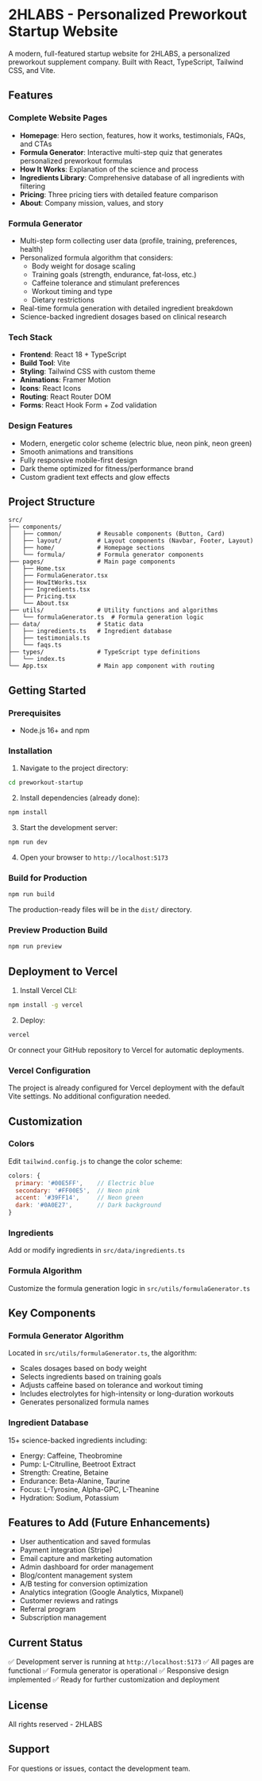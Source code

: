# 2HLABS - Personalized Preworkout Startup Website

A modern, full-featured startup website for 2HLABS, a personalized preworkout supplement company. Built with React, TypeScript, Tailwind CSS, and Vite.

## Features

### Complete Website Pages
- **Homepage**: Hero section, features, how it works, testimonials, FAQs, and CTAs
- **Formula Generator**: Interactive multi-step quiz that generates personalized preworkout formulas
- **How It Works**: Explanation of the science and process
- **Ingredients Library**: Comprehensive database of all ingredients with filtering
- **Pricing**: Three pricing tiers with detailed feature comparison
- **About**: Company mission, values, and story

### Formula Generator
- Multi-step form collecting user data (profile, training, preferences, health)
- Personalized formula algorithm that considers:
  - Body weight for dosage scaling
  - Training goals (strength, endurance, fat-loss, etc.)
  - Caffeine tolerance and stimulant preferences
  - Workout timing and type
  - Dietary restrictions
- Real-time formula generation with detailed ingredient breakdown
- Science-backed ingredient dosages based on clinical research

### Tech Stack
- **Frontend**: React 18 + TypeScript
- **Build Tool**: Vite
- **Styling**: Tailwind CSS with custom theme
- **Animations**: Framer Motion
- **Icons**: React Icons
- **Routing**: React Router DOM
- **Forms**: React Hook Form + Zod validation

### Design Features
- Modern, energetic color scheme (electric blue, neon pink, neon green)
- Smooth animations and transitions
- Fully responsive mobile-first design
- Dark theme optimized for fitness/performance brand
- Custom gradient text effects and glow effects

## Project Structure

```
src/
├── components/
│   ├── common/          # Reusable components (Button, Card)
│   ├── layout/          # Layout components (Navbar, Footer, Layout)
│   ├── home/            # Homepage sections
│   └── formula/         # Formula generator components
├── pages/               # Main page components
│   ├── Home.tsx
│   ├── FormulaGenerator.tsx
│   ├── HowItWorks.tsx
│   ├── Ingredients.tsx
│   ├── Pricing.tsx
│   └── About.tsx
├── utils/               # Utility functions and algorithms
│   └── formulaGenerator.ts  # Formula generation logic
├── data/                # Static data
│   ├── ingredients.ts   # Ingredient database
│   ├── testimonials.ts
│   └── faqs.ts
├── types/               # TypeScript type definitions
│   └── index.ts
└── App.tsx              # Main app component with routing
```

## Getting Started

### Prerequisites
- Node.js 16+ and npm

### Installation

1. Navigate to the project directory:
```bash
cd preworkout-startup
```

2. Install dependencies (already done):
```bash
npm install
```

3. Start the development server:
```bash
npm run dev
```

4. Open your browser to `http://localhost:5173`

### Build for Production

```bash
npm run build
```

The production-ready files will be in the `dist/` directory.

### Preview Production Build

```bash
npm run preview
```

## Deployment to Vercel

1. Install Vercel CLI:
```bash
npm install -g vercel
```

2. Deploy:
```bash
vercel
```

Or connect your GitHub repository to Vercel for automatic deployments.

### Vercel Configuration

The project is already configured for Vercel deployment with the default Vite settings. No additional configuration needed.

## Customization

### Colors
Edit `tailwind.config.js` to change the color scheme:
```javascript
colors: {
  primary: '#00E5FF',    // Electric blue
  secondary: '#FF00E5',  // Neon pink
  accent: '#39FF14',     // Neon green
  dark: '#0A0E27',       // Dark background
}
```

### Ingredients
Add or modify ingredients in `src/data/ingredients.ts`

### Formula Algorithm
Customize the formula generation logic in `src/utils/formulaGenerator.ts`

## Key Components

### Formula Generator Algorithm
Located in `src/utils/formulaGenerator.ts`, the algorithm:
- Scales dosages based on body weight
- Selects ingredients based on training goals
- Adjusts caffeine based on tolerance and workout timing
- Includes electrolytes for high-intensity or long-duration workouts
- Generates personalized formula names

### Ingredient Database
15+ science-backed ingredients including:
- Energy: Caffeine, Theobromine
- Pump: L-Citrulline, Beetroot Extract
- Strength: Creatine, Betaine
- Endurance: Beta-Alanine, Taurine
- Focus: L-Tyrosine, Alpha-GPC, L-Theanine
- Hydration: Sodium, Potassium

## Features to Add (Future Enhancements)

- User authentication and saved formulas
- Payment integration (Stripe)
- Email capture and marketing automation
- Admin dashboard for order management
- Blog/content management system
- A/B testing for conversion optimization
- Analytics integration (Google Analytics, Mixpanel)
- Customer reviews and ratings
- Referral program
- Subscription management

## Current Status

✅ Development server is running at `http://localhost:5173`
✅ All pages are functional
✅ Formula generator is operational
✅ Responsive design implemented
✅ Ready for further customization and deployment

## License

All rights reserved - 2HLABS

## Support

For questions or issues, contact the development team.
